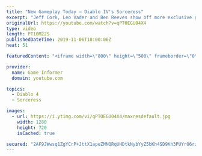 ```yaml
---
title: "New Gameplay Today – Diablo IV's Sorceress"
excerpt: "Jeff Cork, Leo Vader and Ben Reeves show off more exclusive gameplay of Diablo IV, which can be viewed without commentary at ..."
originalUrl: https://youtube.com/watch?v=qPTOEGU04X4
type: video
length: PT10M22S
publishedDateTime: 2019-11-06T18:00:06Z
heat: 51

featuredContent: "<iframe width=\"800\" height=\"500\" frameborder=\"0\" src=\"https://www.youtube.com/embed/qPTOEGU04X4\" allow=\"accelerometer; autoplay; encrypted-media; gyroscope; picture-in-picture\" allowfullscreen></iframe>"

provider:
  name: Game Informer
  domain: youtube.com

topics:
  - Diablo 4
  - Sorceress

images:
  - url: https://i.ytimg.com/vi/qPTOEGU04X4/maxresdefault.jpg
    width: 1280
    height: 720
    isCached: true

secured: "2AF9JWwsq1ZgYCrP+JttX1apeZMNQRqUHDtkNybYyZ5bKh4SD9Kh3PUYrO6rzG71mUUPVfyCa9BYVC1FldWkR6KVl70kgjCb3P5N+xuX91h6z72F0An/m8dcAwYBFhKMtvLfmyRA4tMUGn9h9+rZo6b2+DZXmq5wBCQTWMhlU8V9xAbJx6b9IxQglDXfEgf4Jpn6+O/v3Fb5ZcfpT/3WtXP5VqoSPvl0jqtt68hPO2A9LhwRxaO5UZR7rOAAobcg+9YJzw/iKe5MA9lh8erj9DPwRT7sbpY+VrsP/2u4UvKB0eGY0K9pXqEN/FhIVmIWLuBH1u24I22kxAlbLXrgyfNen18kAu3HCbfb7gVKNBr9vLOZ2BcWsmzLkuFMERBYNwjyCwqs18j+4GFr/zZT7ogVjuH5ZDflyXmhwZ+YmQUZj0zcVB3Hrb02LWNGKuGb;C6PY1SiUaodDAS9rDK1kxA=="
---
```



